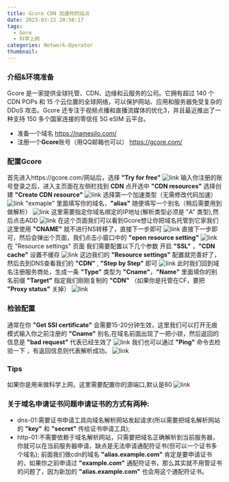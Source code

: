 ```yaml
---
title: Gcore CDN 加速你的站点
date: 2023-03-22 20:58:17
tags:
  - Gore
  - 科学上网
categories: Network-Operator
thumbnail:
--- 
```

### 介绍&环境准备
Gcore 是一家提供全球托管、CDN、边缘和云服务的公司。它拥有超过 140 个 CDN POPs 和 15 个云位置的全球网络，可以保护网站、应用和服务器免受复杂的 DDoS 攻击。Gcore 还专注于视频点播和直播流媒体的优化3，并且最近推出了一种支持 150 多个国家连接的零信任 5G eSIM 云平台。
* 准备一个域名  https://namesilo.com/
* 注册一个**Gcore**账号（用QQ邮箱也可以） https://gcore.com/
### 配置Gcore
首先进入https://gcore.com/网站后，选择 **"Try for free"**
![link](https://cdn.jsdelivr.net/gh/lipaysamart/Blog-pic/20230322210930.png)
输入你注册的账号登录之后，进入主页面在左侧栏找到 **CDN** 点开选中 **"CDN resources"** 选择创建 **"Create CDN resource"**
![link](https://cdn.jsdelivr.net/gh/lipaysamart/Blog-pic/20230322211445.png)
选择第一个加速类型（无需修改代码加速）
![link](https://cdn.jsdelivr.net/gh/lipaysamart/Blog-pic/20230322211945.png)
"exmaple" 里面填写你的域名，**"alias"** 随便填写一个别名（稍后需要用到做解析）
![link](https://cdn.jsdelivr.net/gh/lipaysamart/Blog-pic/20230322212503.png)
这里需要指定你域名绑定的IP地址(解析类型必须是 "A" 类型),然后点击ADD 
![link](https://cdn.jsdelivr.net/gh/lipaysamart/Blog-pic/20230322212830.png)
在这个页面我们可以看到Gcore想让你把域名托管到它家我们这里使用 **"CNAME"** 就不进行NS转移了，直接下一步即可
![link](https://cdn.jsdelivr.net/gh/lipaysamart/Blog-pic/20230322213231.png)
直接下一步即可，然后会弹出个页面，我们点击小窗口中的 **"open resource setting"**
![link](https://cdn.jsdelivr.net/gh/lipaysamart/Blog-pic/20230322213435.png)
在 "Resource settings" 页面 我们需要配置以下几个参数 开启 **"SSL"** ，**"CDN cache"** 设置不缓存
![link](https://cdn.jsdelivr.net/gh/lipaysamart/Blog-pic/20230322213856.png)
这边我们的 **"Resource settings"** 配置就完善好了，然后去到DNS查看我们的 **"CDN"** , **"Step by Step"** 即可
![link](https://cdn.jsdelivr.net/gh/lipaysamart/Blog-pic/20230322220609.png)
此时我们回到域名注册服务商处，生成一条 **"Type"** 类型为 **"Cname"**，**"Name"** 里面填你的别名前缀 **"Target"** 指定我们刚刚复制的 **"CDN"** （如果你是托管在CF，要把 **"Proxy status"** 关掉）
![link]("https://cdn.jsdelivr.net/gh/lipaysamart/Blog-pic/20230322222858.png")
### 检验配置
通常在你 **"Get SSl certificate"** 会需要15-20分钟生效，这里我们可以打开无痕模式输入你之前注册的 **"Cname"** 别名,在域名前面出现了一把小锁，然后返回的信息是 **"bad request"** 代表已经生效了
![link](https://cdn.jsdelivr.net/gh/lipaysamart/Blog-pic/20230322214528.png)
我们也可以通过 **"Ping"** 命令去检验一下 ，有返回信息则代表解析成功。
![link](https://cdn.jsdelivr.net/gh/lipaysamart/Blog-pic/20230322215441.png)
### Tips
如果你是用来做科学上网，这里需要配置你的源端口,默认是80
![link](https://cdn.jsdelivr.net/gh/lipaysamart/Blog-pic/20230322214109.png)

### 关于域名申请证书问题申请证书的方式有两种:
* dns-01:需要证书申请工具向域名解析网站发起请求(所以需要把域名解析网站的 **"key"** 和 **"secret"** 传给证书申请工具);
* http-01:不需要依赖于域名解析网站，只需要把域名正确解析到当前服务器，你就可以在当前服务器申请，缺点是无法申请通配符证书(但可以一个证书多个域名);
前面我们做cdn的域名 **"alias.example.com"** 肯定是要申请证书的，如果你之前申请过 **"example.com"** 通配符证书，那么其实就不用管证书的问题了，因为新加的 **"alias.example.com"** 也会用这个通配符证书。











